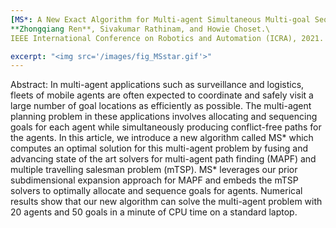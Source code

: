 ```yaml
---
[MS*: A New Exact Algorithm for Multi-agent Simultaneous Multi-goal Sequencing and Path Finding](https://arxiv.org/pdf/2103.09979)\
**Zhongqiang Ren**, Sivakumar Rathinam, and Howie Choset.\
IEEE International Conference on Robotics and Automation (ICRA), 2021.

excerpt: "<img src='/images/fig_MSstar.gif'>"
---
```


Abstract: In multi-agent applications such as surveillance and logistics, fleets of mobile agents are often expected to coordinate and safely visit a large number of goal locations as efficiently as possible. The multi-agent planning problem in these applications involves allocating and sequencing goals for each agent while simultaneously producing conflict-free paths for the agents. In this article, we introduce a new algorithm called MS* which computes an optimal solution for this multi-agent problem by fusing and advancing state of the art solvers for multi-agent path finding (MAPF) and multiple travelling salesman problem (mTSP). MS* leverages our prior subdimensional expansion approach for MAPF and embeds the mTSP solvers to optimally allocate and sequence goals for agents. Numerical results show that our new algorithm can solve the multi-agent problem with 20 agents and 50 goals in a minute of CPU time on a standard laptop.
